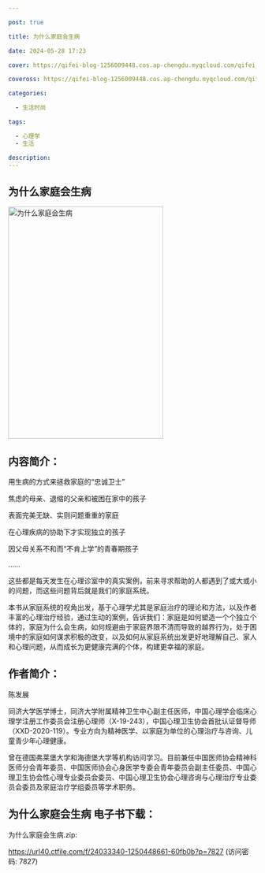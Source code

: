 ```yaml
---

post: true

title: 为什么家庭会生病

date: 2024-05-28 17:23

cover: https://qifei-blog-1256009448.cos.ap-chengdu.myqcloud.com/qifei-blog/65eebd259f345e8d030ca61b.jpg

coveross: https://qifei-blog-1256009448.cos.ap-chengdu.myqcloud.com/qifei-blog/65eebd259f345e8d030ca61b.jpg

categories:

  - 生活时尚

tags:

  - 心理学
  - 生活

description:
---
```


## 为什么家庭会生病
<img alt="为什么家庭会生病 " class="aligncenter loading" data-was-processed="true" decoding="async" fetchpriority="high" height="471" src="https://qifei-blog-1256009448.cos.ap-chengdu.myqcloud.com/qifei-blog/65eebd259f345e8d030ca61b.jpg " style="cursor: zoom-in;" width="314"/>

## 内容简介：

用生病的方式来拯救家庭的“忠诚卫士”

焦虑的母亲、退缩的父亲和被困在家中的孩子

表面完美无缺、实则问题重重的家庭

在心理疾病的协助下才实现独立的孩子

因父母关系不和而“不肯上学”的青春期孩子

……

这些都是每天发生在心理诊室中的真实案例，前来寻求帮助的人都遇到了或大或小的问题，而这些问题背后就是我们的家庭系统。

本书从家庭系统的视角出发，基于心理学尤其是家庭治疗的理论和方法，以及作者丰富的心理治疗经验，通过生动的案例，告诉我们：家庭是如何塑造一个个独立个体的，家庭为什么会生病，如何规避由于家庭界限不清而导致的越界行为，处于困境中的家庭如何谋求积极的改变，以及如何从家庭系统出发更好地理解自己、家人和心理问题，从而成长为更健康完满的个体，构建更幸福的家庭。

## 作者简介：

陈发展

同济大学医学博士，同济大学附属精神卫生中心副主任医师，中国心理学会临床心理学注册工作委员会注册心理师（X-19-243），中国心理卫生协会首批认证督导师（XXD-2020-119）。专业方向为精神医学、以家庭为单位的心理治疗与咨询、儿童青少年心理健康。

曾在德国弗莱堡大学和海德堡大学等机构访问学习。目前兼任中国医师协会精神科医师分会青年委员、中国医师协会心身医学专委会青年委员会副主任委员、中国心理卫生协会性心理专业委员会委员、中国心理卫生协会心理咨询与心理治疗专业委员会委员及家庭治疗学组委员等学术职务。

## 为什么家庭会生病 电子书下载：



为什么家庭会生病.zip: 

https://url40.ctfile.com/f/24033340-1250448661-60fb0b?p=7827 (访问密码: 7827)
